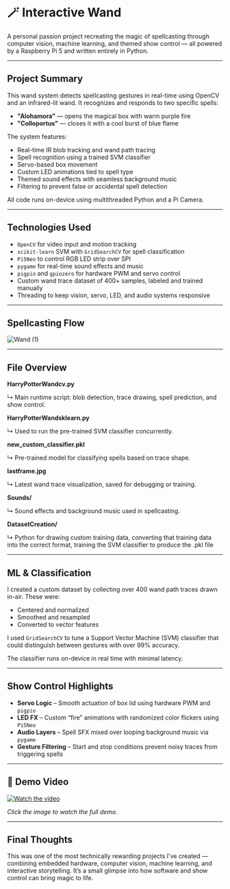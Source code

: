# 🪄 Interactive Wand

A personal passion project recreating the magic of spellcasting through computer vision, machine learning, and themed show control — all powered by a Raspberry Pi 5 and written entirely in Python.

---

## Project Summary

This wand system detects spellcasting gestures in real-time using OpenCV and an infrared-lit wand. It recognizes and responds to two specific spells:

- **"Alohamora"** — opens the magical box with warm purple fire  
- **"Colloportus"** — closes it with a cool burst of blue flame  

The system features:

- Real-time IR blob tracking and wand path tracing
- Spell recognition using a trained SVM classifier
- Servo-based box movement
- Custom LED animations tied to spell type
- Themed sound effects with seamless background music
- Filtering to prevent false or accidental spell detection

All code runs on-device using multithreaded Python and a Pi Camera.

---

## Technologies Used

- `OpenCV` for video input and motion tracking  
- `scikit-learn` SVM with `GridSearchCV` for spell classification  
- `Pi5Neo` to control RGB LED strip over SPI  
- `pygame` for real-time sound effects and music  
- `pigpio` and `gpiozero` for hardware PWM and servo control  
- Custom wand trace dataset of 400+ samples, labeled and trained manually  
- Threading to keep vision, servo, LED, and audio systems responsive  

---

## Spellcasting Flow

![Wand (1)](https://github.com/user-attachments/assets/949b9146-4611-4c83-a0c0-e3fd67cafff5)

---

## File Overview

**HarryPotterWandcv.py**

↳ Main runtime script: blob detection, trace drawing, spell prediction, and show control.

**HarryPotterWandsklearn.py**

↳ Used to run the pre-trained SVM classifier concurrently.

**new_custom_classifier.pkl**

↳ Pre-trained model for classifying spells based on trace shape.

**lastframe.jpg**

↳ Latest wand trace visualization, saved for debugging or training.

**Sounds/**

↳ Sound effects and background music used in spellcasting.

**DatasetCreation/**

↳ Python for drawing custom training data, converting that training data into the correct format, training the SVM classifier to produce the .pkl file

---

## ML & Classification

I created a custom dataset by collecting over 400 wand path traces drawn in-air. These were:

- Centered and normalized
- Smoothed and resampled
- Converted to vector features

I used `GridSearchCV` to tune a Support Vector Machine (SVM) classifier that could distinguish between gestures with over 99% accuracy.

The classifier runs on-device in real time with minimal latency.

---

## Show Control Highlights

- **Servo Logic** – Smooth actuation of box lid using hardware PWM and `pigpio`  
- **LED FX** – Custom “fire” animations with randomized color flickers using `Pi5Neo`  
- **Audio Layers** – Spell SFX mixed over looping background music via `pygame`  
- **Gesture Filtering** – Start and stop conditions prevent noisy traces from triggering spells  

---

## 🎥 Demo Video

[![Watch the video](https://img.youtube.com/vi/IFpQFHPK7W4/0.jpg)](https://www.youtube.com/watch?v=IFpQFHPK7W4)

*Click the image to watch the full demo.*

---

## Final Thoughts

This was one of the most technically rewarding projects I've created — combining embedded hardware, computer vision, machine learning, and interactive storytelling. It’s a small glimpse into how software and show control can bring magic to life.
